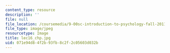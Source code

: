 ```yaml
---
content_type: resource
description: ''
file: null
file_location: /coursemedia/9-00sc-introduction-to-psychology-fall-2011/071e94d84f2b93fb8c2f2c05603d032b_lec16_chp.jpg
file_type: image/jpeg
resourcetype: Image
title: lec16_chp.jpg
uid: 071e94d8-4f2b-93fb-8c2f-2c05603d032b
---
```

